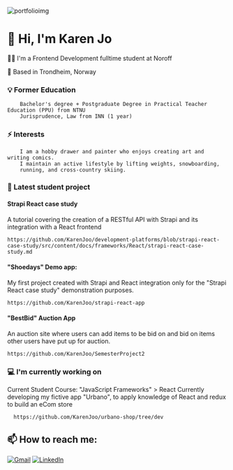 
![portfolioimg](https://github.com/KarenJoo/KarenJoo/assets/114563762/952a636c-7d86-4648-9a87-b7d266a35750)

# 👋 Hi, I'm Karen Jo 

 :woman_technologist: I'm a Frontend Development fulltime student at Noroff 
    
 📍 Based in Trondheim, Norway

###   💡 Former Education
        Bachelor's degree + Postgraduate Degree in Practical Teacher Education (PPU) from NTNU
        Jurisprudence, Law from INN (1 year)

### ⚡ Interests
        I am a hobby drawer and painter who enjoys creating art and writing comics. 
        I maintain an active lifestyle by lifting weights, snowboarding,
        running, and cross-country skiing.


 ### 🔭 Latest student project

#### Strapi React case study
A tutorial covering the creation of a RESTful API with Strapi and its integration with a React frontend

    https://github.com/KarenJoo/development-platforms/blob/strapi-react-case-study/src/content/docs/frameworks/React/strapi-react-case-study.md 

#### "Shoedays" Demo app: 
My first project created with Strapi and React integration only for the "Strapi React case study" demonstration purposes.
     
    https://github.com/KarenJoo/strapi-react-app 
       
#### "BestBid" Auction App
An auction site where users can add items to be bid on and bid on items other users have put up for auction.

    https://github.com/KarenJoo/SemesterProject2

### 💻 I'm currently working on
Current Student Course: "JavaScript Frameworks" > React
Currently developing my fictive app "Urbano", to apply knowledge of React and redux to build an eCom store 
      
      https://github.com/KarenJoo/urbano-shop/tree/dev 


    
## 📫 How to reach me: 
[![Gmail](https://img.shields.io/badge/Gmail-D14836?style=for-the-badge&logo=gmail&logoColor=white)](mailto:karenfiksdahl@gmail.com) [![LinkedIn](https://img.shields.io/badge/LinkedIn-0077B5?style=for-the-badge&logo=linkedin&logoColor=white)](https://www.linkedin.com/in/karen-jo/)
    

